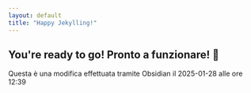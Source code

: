```yaml
---
layout: default
title: "Happy Jekylling!"
---
```


## You're ready to go! Pronto a funzionare! 🙂

Questa è una modifica effettuata tramite Obsidian il 2025-01-28 alle ore 12:39
